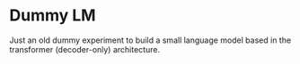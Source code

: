 # Dummy LM 

Just an old dummy experiment to build a small language model based in the transformer (decoder-only) architecture.
